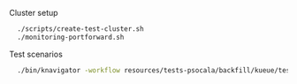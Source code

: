 Cluster setup
```bash
  ./scripts/create-test-cluster.sh
  ./monitoring-portforward.sh
```
Test scenarios
```bash
  ./bin/knavigator -workflow resources/tests-psocala/backfill/kueue/test1-hpc-backfill/run-test.yaml
```